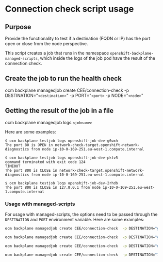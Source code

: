 # Connection check script usage

## Purpose

Provide the functionality to test if a destination (FQDN or IP) has the port open or close from the node perspective.

This script creates a job that runs in the namespace `openshift-backplane-managed-scripts`, which inside the logs of the job pod have the result of the connection check.


## Create the job to run the health check
ocm backplane managedjob create CEE/connection-check -p DESTINATION="`<destination>`" -p PORT="`<port>` -p NODE="`<node>`"

## Getting the result of the job in a file
ocm backplane managedjob logs `<jobname>`

Here are some examples:
  
```
$ ocm backplane testjob logs openshift-job-dev-g6wxh
The port 80 is OPEN in network-check-target.openshift-network-diagnostics from node ip-10-0-169-251.eu-west-1.compute.internal
```

```
$ ocm backplane testjob logs openshift-job-dev-pktv5
command terminated with exit code 124
TIMEOUT
The port 800 is CLOSE in network-check-target.openshift-network-diagnostics from node ip-10-0-169-251.eu-west-1.compute.internal
```

```
$ ocm backplane testjob logs openshift-job-dev-2rhdb
The port 800 is CLOSE in 127.0.0.1 from node ip-10-0-169-251.eu-west-1.compute.internal

```

### Usage with managed-scripts

For usage with managed-scripts, the options need to be passed through the `DESTINATION` and `PORT` environment variable. Here are some examples: 

```bash
ocm backplane managedjob create CEE/connection-check  -p DESTINATION="google.com" -p PORT="4433"

ocm backplane managedjob create CEE/connection-check  -p DESTINATION="google.com" -p PORT="443"

ocm backplane managedjob create CEE/connection-check  -p DESTINATION="network-check-target.openshift-network-diagnostics" -p PORT="80"

ocm backplane managedjob create CEE/connection-check  -p DESTINATION="127.0.0.1" -p PORT="800" -p NODE=ip-10-0-169-251.eu-west-1.compute.internal
```